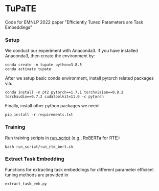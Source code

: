 # TuPaTE
Code for EMNLP 2022 paper "Efficiently Tuned Parameters are Task Embeddings"

### Setup
We conduct our experiment with Anaconda3. If you have installed Anaconda3, then create the environment by:

```shell
conda create -n tupate python=3.8.5
conda activate tupate
```

After we setup basic conda environment, install pytorch related packages via:

```shell
conda install -n pt2 pytorch==1.7.1 torchvision==0.8.2 torchaudio==0.7.2 cudatoolkit=11.0 -c pytorch
```

Finally, install other python packages we need:

```shell
pip install -r requirements.txt
```

### Training
Run training scripts in [run_script](run_script) (e.g., RoBERTa for RTE):

```shell
bash run_script/run_rte_bert.sh
```

### Extract Task Embedding

Functions for extracting task embeddings for different parameter efficient tuning methods are provided in
```shell
extract_task_emb.py
```